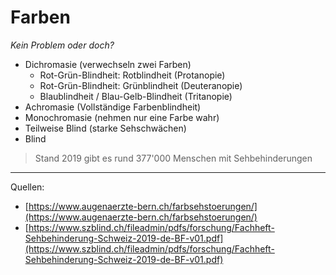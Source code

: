 # Farben

*Kein Problem oder doch?*

- Dichromasie (verwechseln zwei Farben)
  - Rot-Grün-Blindheit: Rotblindheit (Protanopie)
  - Rot-Grün-Blindheit: Grünblindheit (Deuteranopie)
  - Blaublindheit / Blau-Gelb-Blindheit (Tritanopie)
- Achromasie (Vollständige Farbenblindheit)
- Monochromasie (nehmen nur eine Farbe wahr)
- Teilweise Blind (starke Sehschwächen)
- Blind 

> Stand 2019 gibt es rund 377'000 Menschen mit Sehbehinderungen

---

Quellen:

- [https://www.augenaerzte-bern.ch/farbsehstoerungen/](https://www.augenaerzte-bern.ch/farbsehstoerungen/)
- [https://www.szblind.ch/fileadmin/pdfs/forschung/Fachheft-Sehbehinderung-Schweiz-2019-de-BF-v01.pdf](https://www.szblind.ch/fileadmin/pdfs/forschung/Fachheft-Sehbehinderung-Schweiz-2019-de-BF-v01.pdf)
